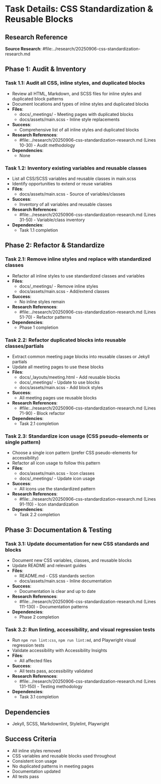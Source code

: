 <!-- markdownlint-disable-file -->

# Task Details: CSS Standardization & Reusable Blocks

## Research Reference

**Source Research**: #file:../research/20250906-css-standardization-research.md

## Phase 1: Audit & Inventory

### Task 1.1: Audit all CSS, inline styles, and duplicated blocks

- Review all HTML, Markdown, and SCSS files for inline styles and duplicated block patterns
- Document locations and types of inline styles and duplicated blocks
- **Files**:
  - docs/\_meetings/ - Meeting pages with duplicated blocks
  - docs/assets/main.scss - Inline style replacements
- **Success**:
  - Comprehensive list of all inline styles and duplicated blocks
- **Research References**:
  - #file:../research/20250906-css-standardization-research.md (Lines 10-30) - Audit methodology
- **Dependencies**:
  - None

### Task 1.2: Inventory existing variables and reusable classes

- List all CSS/SCSS variables and reusable classes in main.scss
- Identify opportunities to extend or reuse variables
- **Files**:
  - docs/assets/main.scss - Source of variables/classes
- **Success**:
  - Inventory of all variables and reusable classes
- **Research References**:
  - #file:../research/20250906-css-standardization-research.md (Lines 31-50) - Variable/class inventory
- **Dependencies**:
  - Task 1.1 completion

## Phase 2: Refactor & Standardize

### Task 2.1: Remove inline styles and replace with standardized classes

- Refactor all inline styles to use standardized classes and variables
- **Files**:
  - docs/\_meetings/ - Remove inline styles
  - docs/assets/main.scss - Add/extend classes
- **Success**:
  - No inline styles remain
- **Research References**:
  - #file:../research/20250906-css-standardization-research.md (Lines 51-70) - Refactor patterns
- **Dependencies**:
  - Phase 1 completion

### Task 2.2: Refactor duplicated blocks into reusable classes/partials

- Extract common meeting page blocks into reusable classes or Jekyll partials
- Update all meeting pages to use these blocks
- **Files**:
  - docs/\_layouts/meeting.html - Add reusable blocks
  - docs/\_meetings/ - Update to use blocks
  - docs/assets/main.scss - Add block styles
- **Success**:
  - All meeting pages use reusable blocks
- **Research References**:
  - #file:../research/20250906-css-standardization-research.md (Lines 71-90) - Block refactor
- **Dependencies**:
  - Task 2.1 completion

### Task 2.3: Standardize icon usage (CSS pseudo-elements or single pattern)

- Choose a single icon pattern (prefer CSS pseudo-elements for accessibility)
- Refactor all icon usage to follow this pattern
- **Files**:
  - docs/assets/main.scss - Icon classes
  - docs/\_meetings/ - Update icon usage
- **Success**:
  - All icons use the standardized pattern
- **Research References**:
  - #file:../research/20250906-css-standardization-research.md (Lines 91-110) - Icon standardization
- **Dependencies**:
  - Task 2.2 completion

## Phase 3: Documentation & Testing

### Task 3.1: Update documentation for new CSS standards and blocks

- Document new CSS variables, classes, and reusable blocks
- Update README and relevant guides
- **Files**:
  - README.md - CSS standards section
  - docs/assets/main.scss - Inline documentation
- **Success**:
  - Documentation is clear and up to date
- **Research References**:
  - #file:../research/20250906-css-standardization-research.md (Lines 111-130) - Documentation patterns
- **Dependencies**:
  - Phase 2 completion

### Task 3.2: Run linting, accessibility, and visual regression tests

- Run `npm run lint:css`, `npm run lint:md`, and Playwright visual regression tests
- Validate accessibility with Accessibility Insights
- **Files**:
  - All affected files
- **Success**:
  - All tests pass, accessibility validated
- **Research References**:
  - #file:../research/20250906-css-standardization-research.md (Lines 131-150) - Testing methodology
- **Dependencies**:
  - Task 3.1 completion

## Dependencies

- Jekyll, SCSS, Markdownlint, Stylelint, Playwright

## Success Criteria

- All inline styles removed
- CSS variables and reusable blocks used throughout
- Consistent icon usage
- No duplicated patterns in meeting pages
- Documentation updated
- All tests pass
